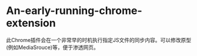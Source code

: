 # An-early-running-chrome-extension
此Chrome插件会在一个非常早的时机执行指定JS文件的同步内容。可以修改原型(例如MediaSrouce)等，便于渗透网页。
